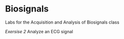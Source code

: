 # Biosignals
Labs for the Acquisition and Analysis of Biosignals class

*Exersise 2*
Analyze an ECG signal
